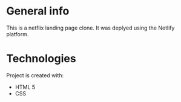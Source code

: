 # General info

This is a netflix landing page clone. It was deplyed using the Netlify platform.

# Technologies

Project is created with:
* HTML 5
* CSS
